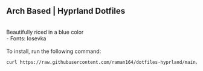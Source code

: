 ## Arch Based | Hyprland Dotfiles
<br>
Beautifully riced in a blue color
<br>
 - Fonts: Iosevka
<br>
<br>
To install, run the following command:

```bash
curl https://raw.githubusercontent.com/raman164/dotfiles-hyprland/main/install.sh | bash

